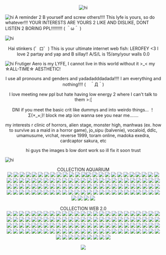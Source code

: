 <p align="center"> <img src="https://cdn.discordapp.com/attachments/1249282295094054984/1426837691869298769/Tumblr_l_673404088876237.jpg?ex=68ecada7&is=68eb5c27&hm=472747c4909ff292ebff088633fcc8a5b2f5b5e3cfb03b3e9a17510959630a6e&" alt="hi" />

<p align="left"> <img src="https://cdn.discordapp.com/attachments/1249282295094054984/1426829989789175940/Tumblr_l_669258079203131.gif?ex=68eca67a&is=68eb54fa&hm=68099b8f77bda3224058615a9e8e056bdba052fc10ca56a542eb802952478cda&" alt="hi" /> A reminder 2 B yourself and screw others!!!! This lyfe is yours, so do whatever!!! YOUR INTERESTS ARE YOURS 2 LIKE AND DISLIKE, DONT LISTEN 2 BORING PPL!!!!!!!!!  ( ＾ω＾ )

<p align="left"> <img src="https://cdn.discordapp.com/attachments/1249282295094054984/1426829902266765343/Tumblr_l_669198931809508.jpg?ex=68eca665&is=68eb54e5&hm=029dbde3652cd6ff808012a00df98df93b0faf96d38560a7e09f138561a846b7&" alt="hi" /> 

<p align="center"> Hai stinkers (゜ロ゜) This is your ultimate internet web fish: LEROFEY <3 I love 2 partay and yap and B sillay!! A/S/L is 15/any/your walls 0.0

<p align="left"> <img src="https://cdn.discordapp.com/attachments/1249282295094054984/1426829948584329216/Tumblr_l_669245233629542.gif?ex=68eca670&is=68eb54f0&hm=e15d72f2d274d909ca1935d416b121030f205179e85944bcf1f542fed12f8533&" alt="hi" /> Frutiger Aero is my LYFE, I cannot live in this world without it >_< my ☆ALL-TIME☆ AESTHETIC!

<p align="center"> I use all pronouns and genders and yadadadddadada!!!! I am everything and nothing!!!! (　＾Д＾)

<p align="center"> I love meeting new ppl but hate having low energy 2 where I can't talk to them >:[

<p align="center"> DNI if you meet the basic crit like dummys and into weirdo things... ！Σ(×_×;)! block me atp ion wanna see you near me.......

<p align="center"> my interests r clinic of horrors, alien stage, monster high, manhwas (ex. how to survive as a maid in a horror game), jo_sipu (balvenie), vocaloid, ddlc, umamusume, vrchat, reverse 1999, toram online, madoka exedra, cardcaptor sakura, etc

<p align="center"> hi guys the images b low dont work so ill fix it soon trust
<p align="left"> <img src="https://cdn.discordapp.com/attachments/1249282295094054984/1426829902744653865/Tumblr_l_669200410016174.jpg?ex=68eca666&is=68eb54e6&hm=ced74d55727bd8e03f97ee87f98d79b7114c9b35dface582d1fc34b8a95455fb&" alt="hi" /> <p center <img src="https://cdn.discordapp.com/attachments/1249282295094054984/1426829902744653865/Tumblr_l_669200410016174.jpg?ex=68eca666&is=68eb54e6&hm=ced74d55727bd8e03f97ee87f98d79b7114c9b35dface582d1fc34b8a95455fb&" alt="hi" />

<p align="center"> COLLECTION AQUARIUM
</br> 
<img src="https://cdn.discordapp.com/attachments/1249282295094054984/1426829844682899616/Tumblr_l_669182857249254.gif?ex=68eca658&is=68eb54d8&hm=5470d666dd7c89a1eb7548ca14f2d2b34836f7a9e495b1ad848641ffa272a0be&"> <img src="https://cdn.discordapp.com/attachments/1249282295094054984/1426829844955533362/Tumblr_l_669183969634357.gif?ex=68eca658&is=68eb54d8&hm=e7596fc94d184f1d04388412ab16a768fdc060d8d53443bf7f58ee57cbdda012&"> <img src="https://cdn.discordapp.com/attachments/1249282295094054984/1426829845559509083/Tumblr_l_669186210566023.gif?ex=68eca658&is=68eb54d8&hm=80ac2bd35ed509c9e13b43db4c474ee24b18e0dfd3e6be8b8d19d0bd7d75b125&"> <img src="https://cdn.discordapp.com/attachments/1249282295094054984/1426829901604065351/Tumblr_l_669193941393260.jpg?ex=68eca665&is=68eb54e5&hm=a89e0725430b9fe7a974245145ee5378135568bc3c3a7c202e79dc56685668e5&"> <img src="https://cdn.discordapp.com/attachments/1249282295094054984/1426829901985480814/Tumblr_l_669195116212947.jpg?ex=68eca665&is=68eb54e5&hm=9ed6ea5fab09b0bf0ce82f268b5ef2d804165b9ff01e3ea82a508482a9318459&"> <img src="https://cdn.discordapp.com/attachments/1249282295094054984/1426829903319535668/Tumblr_l_669234031312203.gif?ex=68eca666&is=68eb54e6&hm=4ec0b00c8922333e6d18218beb1ac4687610861f7c93ba23cfd5f4c73a76217b&"> <img src="https://cdn.discordapp.com/attachments/1249282295094054984/1426829903592161380/Tumblr_l_669235107392359.jpg?ex=68eca666&is=68eb54e6&hm=b33954876227133bbc7c3c62575049c6803b52b6d4fb0a3c3c3d0e60a2dc83f2&"> <img src="https://cdn.discordapp.com/attachments/1249282295094054984/1426829903961128970/Tumblr_l_669192625487635.jpg?ex=68eca666&is=68eb54e6&hm=c7b3c0a5ee66e24051847a8251601f0ee02b9afbd59216f30a6fdb06bed3c33a&"> <img src="https://cdn.discordapp.com/attachments/1249282295094054984/1426829946537381968/Tumblr_l_669236124390379.jpg?ex=68eca670&is=68eb54f0&hm=f87ca1750213bf74f7f4435e8c6ac1c67fef92722a41b5600756b13f6400db14&"> <img src="https://cdn.discordapp.com/attachments/1249282295094054984/1426829990137430046/Tumblr_l_669420070698642.gif?ex=68eca67a&is=68eb54fa&hm=e8ed646abf987e88d4b8823dcdb371da574ec3579f73048e1c7c55be7421479d&"> <img src="https://cdn.discordapp.com/attachments/1249282295094054984/1426829990489755719/Tumblr_l_669421313704006.jpg?ex=68eca67a&is=68eb54fa&hm=9cd4833d07f22868d16e814ea64b3521bfd452b8ea9fd0e41043b4bc4593800e&"> <img src="https://cdn.discordapp.com/attachments/1249282295094054984/1426829990728564766/Tumblr_l_669422527171714.gif?ex=68eca67b&is=68eb54fb&hm=29600bd3da2e533066b4b405eae1b5ae01319e892112730f9bedeb953bfecc17&"> <img src="https://cdn.discordapp.com/attachments/1249282295094054984/1426829990997131385/Tumblr_l_669424027028016.jpg?ex=68eca67b&is=68eb54fb&hm=8509cbce0b075db22f21b10ad07f395dd276870d9994d82e2e449ff342ae4aeb&" ><img src="https://cdn.discordapp.com/attachments/1249282295094054984/1426981494165082122/Tumblr_l_707226064617137.jpg?ex=68ed3394&is=68ebe214&hm=a3598bc240d2ef2713e4e040d08070c20a8ad7bb99c89eae430e4525c889b2c6&"> <img src="https://cdn.discordapp.com/attachments/1249282295094054984/1426981493862830282/Tumblr_l_707224824867658.gif?ex=68ed3394&is=68ebe214&hm=5070dfaae2386270ccd19e173defb152a0a814b7598e694c4cb75f394117bbe0&"> <img src="https://cdn.discordapp.com/attachments/1249282295094054984/1426981567514808351/Tumblr_l_707253246252439.gif?ex=68ed33a5&is=68ebe225&hm=a39bcef1a4f32b8f078b0f49fac5f824d0810bb46f67d3be1c48385712071d9f&">  <img src="https://cdn.discordapp.com/attachments/1249282295094054984/1426829991278284820/Tumblr_l_669425063964005.jpg?ex=68eca67b&is=68eb54fb&hm=c4c2984b3f6c8efc0253d5968c8a6d24180450eba04f86f990f5d2177f9d34f7&"> <img src="https://cdn.discordapp.com/attachments/1249282295094054984/1426829991571624079/Tumblr_l_669426237051036.jpg?ex=68eca67b&is=68eb54fb&hm=69b4ff5f1da9890ab8851cf332d0e36c18a55cc1580a15daba9ee69701511726&"> <img src="https://cdn.discordapp.com/attachments/1249282295094054984/1426829992142180442/Tumblr_l_669427321795098.jpg?ex=68eca67b&is=68eb54fb&hm=5bd343c94825d59eb9a7519245a5f7ef3740dda9cf6667cd49624749ef664ae6&"> <img src="https://cdn.discordapp.com/attachments/1249282295094054984/1426829992519794822/Tumblr_l_669428442158691.jpg?ex=68eca67b&is=68eb54fb&hm=fc1acebbe42878944aa03a58defd83c518b70b9cc981bdf6c197386433db0390&"> <img src="https://cdn.discordapp.com/attachments/1249282295094054984/1426830034013782056/Tumblr_l_669429619492805.jpg?ex=68eca685&is=68eb5505&hm=fe42066f49ebff5f45c28fdc59be2440e9c6b15e429d6c40ee257d043b2aefb0&"> <img src="https://cdn.discordapp.com/attachments/1249282295094054984/1426830034387337337/Tumblr_l_669431316292857.jpg?ex=68eca685&is=68eb5505&hm=abc5a55f124f975a2da0491c45d66dd5d063a43b7cacc57ee97aed7373b3f424&"> <img src="https://cdn.discordapp.com/attachments/1249282295094054984/1426830034844385412/Tumblr_l_669432456669575.jpg?ex=68eca685&is=68eb5505&hm=24fa7cdea44434aafbd23cd5c625eb33c8f5cb2cf3fe9f141b99b86eed349bfc&"> <img src="https://cdn.discordapp.com/attachments/1249282295094054984/1426830035171410003/Tumblr_l_669433687769366.jpg?ex=68eca685&is=68eb5505&hm=6f40634123e425821db06dd154b048f7e253361ac9640ca049b5873e2542dfd0&"> <img src="https://cdn.discordapp.com/attachments/1249282295094054984/1426830035712606238/Tumblr_l_669434792421918.jpg?ex=68eca685&is=68eb5505&hm=85ce3d908ff7d983688ccae65f21bfb75cf6aacea4ed914f56f4b97469a01d99&"> <img src="https://cdn.discordapp.com/attachments/1249282295094054984/1426830036140556398/Tumblr_l_669436477765251.jpg?ex=68eca685&is=68eb5505&hm=584321c60e97ebdba2d7e7b20b4a2eb9123f15f40acd0f1cff33ab376f474c86&"> <img src="https://cdn.discordapp.com/attachments/1249282295094054984/1426830036731957339/Tumblr_l_669437546685407.jpg?ex=68eca685&is=68eb5505&hm=28d87145917b79c7dea44e309450664560c40370448d17ea1e6246eba20a165e&"> <img src="https://cdn.discordapp.com/attachments/1249282295094054984/1426830037100924979/Tumblr_l_669439349161343.jpg?ex=68eca686&is=68eb5506&hm=6f410e842176824295eea40ca6623665d92954f6bf46814859751749df6f086b&"> <img src="https://cdn.discordapp.com/attachments/1249282295094054984/1426830037520220252/Tumblr_l_669440614114207.jpg?ex=68eca686&is=68eb5506&hm=2d6601aeb08c5e38f46abeafa2f2e9d0d8db5093bde13afad7161b4ad1358370&"> <img src="https://cdn.discordapp.com/attachments/1249282295094054984/1426830037906231479/Tumblr_l_669441748358217.jpg?ex=68eca686&is=68eb5506&hm=ea9c6c5c8085a0a40cd9f93db1a14db284ac3fe0df1d6132e0486a9d0a879cd8&"> <img src="https://cdn.discordapp.com/attachments/1249282295094054984/1426830084916117575/Tumblr_l_669442839758790.jpg?ex=68eca691&is=68eb5511&hm=fc55bbe713c9b74ef9a4db6d54db8383d27a1c87e8561556355088762235c0bf&"> <img src="https://cdn.discordapp.com/attachments/1249282295094054984/1426830085222305887/Tumblr_l_669444060511810.jpg?ex=68eca691&is=68eb5511&hm=ee347fa657d1031f47d207bd42a0337a29e8c643960ce2d6189d8195c3b5c617&"> <img src="https://cdn.discordapp.com/attachments/1249282295094054984/1426830085486415932/Tumblr_l_669445325874570.jpg?ex=68eca691&is=68eb5511&hm=058c715846ffd70dad5689e63fd2df5ebba1d5b6ff959d046361620482d722bc&"> <img src="https://cdn.discordapp.com/attachments/1249282295094054984/1426830085779886181/Tumblr_l_669446401269414.jpg?ex=68eca691&is=68eb5511&hm=7aa520c0ed3df0c6a733691008c03d62e04e1df051b0d8ab6f19ddbe90a3cc22&"> <img src="https://cdn.discordapp.com/attachments/1249282295094054984/1426830086040195162/Tumblr_l_669447460217226.jpg?ex=68eca691&is=68eb5511&hm=663d7dcb99a978565e6cd9a5d0ee6c97d31a925d967b97c995c094549f06a609&"> <img src="https://cdn.discordapp.com/attachments/1249282295094054984/1426830086325276713/Tumblr_l_669448684880454.jpg?ex=68eca691&is=68eb5511&hm=165dfde4e0090d2a373001912b4a8798d728d336ffe2e23b097751f6ec976403&"> <img src="https://cdn.discordapp.com/attachments/1249282295094054984/1426830086627393567/Tumblr_l_669449787556600.jpg?ex=68eca691&is=68eb5511&hm=4e5b556979ed000ebfb8be7f018a6a088d31dda9181c6b5c4b790b120fe60df5&"> <img src="https://cdn.discordapp.com/attachments/1249282295094054984/1426830086887444653/Tumblr_l_669450883451756.jpg?ex=68eca691&is=68eb5511&hm=171adcd2dbc083605355896d82d5af6648e73c280ec48c2cf0174c1b7221525e&"> <img src="https://cdn.discordapp.com/attachments/1249282295094054984/1426830087197691975/Tumblr_l_669452015295193.jpg?ex=68eca692&is=68eb5512&hm=6d26c2e37a4b3654861ec8cf6bb6f9dcdb44551fe7360cc1811eeb7cdfd4d4f9&"> <img src="https://cdn.discordapp.com/attachments/1249282295094054984/1426830087483031582/Tumblr_l_669453182762796.jpg?ex=68eca692&is=68eb5512&hm=58cbc293dc0fc10c09d5970e075fd3cabfad1c3fb4c71e51af42b582bd62c0c9&"> <img src="https://cdn.discordapp.com/attachments/1249282295094054984/1426830114150289408/Tumblr_l_669455408464410.jpg?ex=68eca698&is=68eb5518&hm=3ac1cb299b4001e6d6233021565c358be62dea26ac21a2d15566308ea11d151a&"> <img src="https://cdn.discordapp.com/attachments/1249282295094054984/1426830114464989296/Tumblr_l_669456548150295.jpg?ex=68eca698&is=68eb5518&hm=3b5d82f94463665d2ac9521dc30982aa1f3ba2f22c72763679e129d6ae1b4306&"> <img src="https://cdn.discordapp.com/attachments/1249282295094054984/1426830114825568347/Tumblr_l_671480245381086.gif?ex=68eca698&is=68eb5518&hm=ca825f3942af7882c087dc303c54fdbc5ada5efddfa0da6607011887772eae4e&"> <img src="https://cdn.discordapp.com/attachments/1249282295094054984/1426830115152728084/Tumblr_l_671481404300669.jpg?ex=68eca698&is=68eb5518&hm=1a03f1b470d4b328fd27ab52d1aa925267a100e3153ff7160650b34cf2c8ce7b&"> <img src="https://cdn.discordapp.com/attachments/1249282295094054984/1426830115475685386/Tumblr_l_671482471644366.gif?ex=68eca698&is=68eb5518&hm=599711ddf6052a092f8c87199eb5478ea30923769220db283870f3c04a6dc61f&"> <img src="https://cdn.discordapp.com/attachments/1249282295094054984/1426959394385563779/Tumblr_l_671784931244094.jpg?ex=68ed1eff&is=68ebcd7f&hm=38d8e80f6727c266a50b06b497642b2f1208b41c2301c56cc1e135d623316147&"> <img src="https://cdn.discordapp.com/attachments/1249282295094054984/1426959397204136038/5vbw8q.gif?ex=68ed1eff&is=68ebcd7f&hm=64c575ae213c3ae1dc58d3cfee399c03ccbcdb42eb1c4a53f1455bb8188e0e46&"> <img src="https://cdn.discordapp.com/attachments/1249282295094054984/1426959397656985700/tumblr_4d73372ab0a8b9016a8bf171ce795115_773cccd5_250.gif?ex=68ed1f00&is=68ebcd80&hm=5d00abc4332b4017ce886045cb89189f5301fe4cb295b81aa27a4f2b0c6454cc&"> <img src="https://cdn.discordapp.com/attachments/1249282295094054984/1426959462383616251/ka5779.gif?ex=68ed1f0f&is=68ebcd8f&hm=fc7df129ac4307b487b3060e2214d9bcfdffcd48865e98052f6c29e69e4f42e4&"> <img src="https://cdn.discordapp.com/attachments/1249282295094054984/1426959626913452103/Tumblr_l_698593504583347.gif?ex=68ed1f36&is=68ebcdb6&hm=b0318dfa83f2a564e6078f96c2b666deee542004f8bdb59a03b6c396f129bd1c&"> <img src="https://cdn.discordapp.com/attachments/1249282295094054984/1426959627698049115/Tumblr_l_698720336951059.gif?ex=68ed1f36&is=68ebcdb6&hm=97605b16b59fb53177797e439f712ae2668a7ef9589de2fd5d624db537598cb1&"> <img src="https://cdn.discordapp.com/attachments/1249282295094054984/1426959629895729354/Tumblr_l_698819493452375.gif?ex=68ed1f37&is=68ebcdb7&hm=1099fce9884ab901d411276630eaf264b9a8ce4053c7199473cb8757f006382d&"> <img src="https://cdn.discordapp.com/attachments/1249282295094054984/1426959630772473917/Tumblr_l_698821140318416.gif?ex=68ed1f37&is=68ebcdb7&hm=f56b5cb035f6defc057bf63eb468807b75ef1cdc330a23e23c47e5b1709264f3&"> <img src="https://cdn.discordapp.com/attachments/1249282295094054984/1426959631384576000/Tumblr_l_698822390122635.gif?ex=68ed1f37&is=68ebcdb7&hm=62fb82a6e42e5aa3f4cd0f730fb61e02a99b4a240187380730fb7aaa22309018&"> <img src="https://cdn.discordapp.com/attachments/1249282295094054984/1426959708878672052/Tumblr_l_699085062756701.gif?ex=68ed1f4a&is=68ebcdca&hm=21a3fe26392a89e1ba85fba49ccf89085a2e6aa3bb8501de7c7f348e48e49ae0&"> <img src="https://cdn.discordapp.com/attachments/1249282295094054984/1426959709822517358/Tumblr_l_699093164651125.gif?ex=68ed1f4a&is=68ebcdca&hm=8205b5181f3821e7fc1807176f0af3d1fe5665358ab9913300ab0a8db29b8cdb&"> <img src="https://cdn.discordapp.com/attachments/1249282295094054984/1426959710635954206/Tumblr_l_699096610159457.jpg?ex=68ed1f4a&is=68ebcdca&hm=d6b9b4e9b99f82bafad8b21af27a78c2f8c57b60f14b6c03bf42329579ea6350&"> <img src="https://cdn.discordapp.com/attachments/1249282295094054984/1426958550042808473/Tumblr_l_669179458018526.gif?ex=68ed1e35&is=68ebccb5&hm=e6c59695684d29e1fe05c83758ef192f1fad86251ec55edd6f564db39564a125&"> <img src="https://cdn.discordapp.com/attachments/1249282295094054984/1426958550541926420/Tumblr_l_669177979621808.gif?ex=68ed1e36&is=68ebccb6&hm=777378897dc0166edfb7c72c22820bbf53a20ba72eb375142fb31d458636d8be&"> <img src="https://cdn.discordapp.com/attachments/1249282295094054984/1426958551003430922/Tumblr_l_669221215038718.gif?ex=68ed1e36&is=68ebccb6&hm=59cb19a8aee4d4f005791c94451389581f774994b5ce23d36f62c1e8ffd64655&"> <img src="https://cdn.discordapp.com/attachments/1249282295094054984/1426958551330328576/Tumblr_l_669180725622275.gif?ex=68ed1e36&is=68ebccb6&hm=5c7ce3bd2fb329139fb8222215256e8fb2d6020cf0bcbe148ba5f57edabbc392&"> <img src="https://cdn.discordapp.com/attachments/1249282295094054984/1426958551745827036/Tumblr_l_671782629877689.gif?ex=68ed1e36&is=68ebccb6&hm=061e44f90391cbb9c3dffa617f9adc24fc53dd9c616cab6e4d5ac32b1d38a530&"> <img src="https://cdn.discordapp.com/attachments/1249282295094054984/1426958552106533138/tumblr_5306e2651fbcb88fb08d59f8724ce476_91af5caa_250.gif?ex=68ed1e36&is=68ebccb6&hm=0565f0305f7bac8cf816722e12f6475ecfdc98c8a27a0f83d6021c6695330c51&"> <img src="https://cdn.discordapp.com/attachments/1249282295094054984/1426958553482002563/tumblr_33df89a383a78edbade2c6d872e4ecc1_996beaea_250.gif?ex=68ed1e36&is=68ebccb6&hm=2eeb23772391db5ef5b5c447e3fe0f3764fe362b615b8b69c253b0c8320f7ef0&"> <img src="https://cdn.discordapp.com/attachments/1249282295094054984/1426958553893310504/tumblr_69c8d9407a98a3dcc380c43a9292f698_036dc286_250.gif?ex=68ed1e36&is=68ebccb6&hm=518d2da46d592fce94846cdb126eaeca8c6e50f42594dbbf74387d7fa9ff2a1b&"> <img src="https://cdn.discordapp.com/attachments/1249282295094054984/1426958672688451695/tumblr_86a444bd0421b709cd293ee8a755a3da_964a3f59_250.gif?ex=68ed1e53&is=68ebccd3&hm=900f332a3d82d214ddae6c43aa921a5c634cdbcbc7f94eb2f751a1e6f9613a0b&"> <img src="https://cdn.discordapp.com/attachments/1249282295094054984/1426958822202937484/Tumblr_l_698754181513442.gif?ex=68ed1e76&is=68ebccf6&hm=89ea5e7990edee129495e8b35946c1cf6b51b80b6a72907f237f2bb37999ad55&"> <img src="https://cdn.discordapp.com/attachments/1249282295094054984/1426958822576095345/Tumblr_l_698777100593173.gif?ex=68ed1e76&is=68ebccf6&hm=f6f82a5f900c67cb91bacea73acf824282afe666d0b93edd73a4ebae5b6b11ce&"> <img src="https://cdn.discordapp.com/attachments/1249282295094054984/1426958918340313128/Tumblr_l_698780099927599.gif?ex=68ed1e8d&is=68ebcd0d&hm=880fbc164f8a566949f29383d239a4f18835688199ebf0fdfc53ad1b16ff9580&"> <img src="https://cdn.discordapp.com/attachments/1249282295094054984/1426958918768398366/Tumblr_l_698783480408170.gif?ex=68ed1e8d&is=68ebcd0d&hm=997db49e8639ebcdd1c9b3d25406822362353ae0df1cddf0e705633a21d07126&"> <img src="https://cdn.discordapp.com/attachments/1249282295094054984/1426958919154143263/Tumblr_l_698796254221863.gif?ex=68ed1e8d&is=68ebcd0d&hm=a548bf39b4c54f2c630c0658bdee0aa9f7466eda18d81d935303f315f3f856e7&"> <img src="https://cdn.discordapp.com/attachments/1249282295094054984/1426958919472775278/Tumblr_l_698798126010404.gif?ex=68ed1e8e&is=68ebcd0e&hm=46842b29523aa069224591fcf6348592540b19347dfcc7cd097c9dca23af1afc&"> <img src="https://cdn.discordapp.com/attachments/1249282295094054984/1426958920265764884/Tumblr_l_698801200420195.gif?ex=68ed1e8e&is=68ebcd0e&hm=25f3d80da7ae2da6b1fb8f7543a96480e3875a6043cab84ca8e8cdd66771cac2&"> <img src="https://cdn.discordapp.com/attachments/1249282295094054984/1426958926443708506/Tumblr_l_698809002195765.gif?ex=68ed1e8f&is=68ebcd0f&hm=f2e1987812fbc7e63b72329772eb60247eb2ea9191ef03e4b7390bfa4420792d&"> <img src="https://cdn.discordapp.com/attachments/1249282295094054984/1426958927114932418/Tumblr_l_698810483211702.gif?ex=68ed1e8f&is=68ebcd0f&hm=584fcbe5bc35257436fb6c0c2fe8171000d9f3f37990fccc85ce86ecbcf1c4cc&"> <img src="https://cdn.discordapp.com/attachments/1249282295094054984/1426958927802929234/Tumblr_l_698816777696335.gif?ex=68ed1e90&is=68ebcd10&hm=9b1c8d4793b5639a67b4a771b2b4a69e7acb78e5d1e0213f66d19c4b0f57364d&"> <img src="https://cdn.discordapp.com/attachments/1249282295094054984/1426958928448590006/Tumblr_l_698818241311595.gif?ex=68ed1e90&is=68ebcd10&hm=e8fb8b87105c421ca00ee94919db5c6a065005380bf6b6862800f58f2afc5cba&"> <img src="https://cdn.discordapp.com/attachments/1249282295094054984/1426958929337909349/Tumblr_l_698824511404717.gif?ex=68ed1e90&is=68ebcd10&hm=1b27f0b15467d0f0ddc4bf77bbc9b87086f1f938553f9808ac4321474ba05edc&"> <img src="https://cdn.discordapp.com/attachments/1249282295094054984/1426959062926627077/Tumblr_l_698825822254300.gif?ex=68ed1eb0&is=68ebcd30&hm=8bda5bbc25b5334342fcc5332be948a79664afc7e1c1ad846e8f7770493e8a33&"> <img src="https://cdn.discordapp.com/attachments/1249282295094054984/1426959063198994573/Tumblr_l_698827539910914.gif?ex=68ed1eb0&is=68ebcd30&hm=3309165b64c76a4132b5f7f9afa0b213271920369a2dbff58ee7176bfd0614d4&"> <img src="https://cdn.discordapp.com/attachments/1249282295094054984/1426959063685795910/Tumblr_l_698828852068726.gif?ex=68ed1eb0&is=68ebcd30&hm=18123757d83952e9da8cbc112c470b57b85ba41e32c9d8ce9d1e3e31616d6f21&"> <img src="https://cdn.discordapp.com/attachments/1249282295094054984/1426959064117674065/Tumblr_l_698830035015132.gif?ex=68ed1eb0&is=68ebcd30&hm=3b348a80f65d1fb02610e989fbbc32821fcab08f7b7adcdb93d09104bade3074&"> <img src="https://cdn.discordapp.com/attachments/1249282295094054984/1426959064767922429/Tumblr_l_698833251654453.gif?ex=68ed1eb0&is=68ebcd30&hm=6b7bd8e2fb2bd3aae9358a5c32dbcd81125ef0690a6e1f8b2a3bd152b4ce9066&"> <img src="https://cdn.discordapp.com/attachments/1249282295094054984/1426959067884028053/Tumblr_l_699095368706176.gif?ex=68ed1eb1&is=68ebcd31&hm=27e289fb3535653cafc67fedb1ff5cff15d09d18ef671371369eba26846df3de&"> <img src="https://cdn.discordapp.com/attachments/1249282295094054984/1426959982305349776/Tumblr_l_671790429058728.gif?ex=68ed1f8b&is=68ebce0b&hm=1ded2d1c8154165692ab1f6a3a1c828244ae96b850e4a6b30a13b67f6762ae4d"> <img src="https://cdn.discordapp.com/attachments/1249282295094054984/1426981459368874215/Tumblr_l_707212173957247.gif?ex=68ed338b&is=68ebe20b&hm=087515289a3655c2bb59f75550c5ce9792ef78fb3940a842a48d39dfaa2ab699&"> <img src="https://cdn.discordapp.com/attachments/1249282295094054984/1426981417820360714/Tumblr_l_706983896175146.jpg?ex=68ed3382&is=68ebe202&hm=b259b6187e1c57f408eb9e23013e4333ab8a996bd3745d7d52c6a1d6a4ed7959&"> <img src="https://cdn.discordapp.com/attachments/1249282295094054984/1426981491589644489/Tumblr_l_707213514218757.gif?ex=68ed3393&is=68ebe213&hm=f06000404fe17bee432c1f1c748dddee902a64382d231a28d2f12a43e4bc78d1&"> <img src="https://cdn.discordapp.com/attachments/1249282295094054984/1426981491887313077/Tumblr_l_707214895213235.jpg?ex=68ed3393&is=68ebe213&hm=6c842a70f8ff82d06be74c99576ed67cbe2ffd82656b187ecf1bc160180b4f10&"> <img src="https://cdn.discordapp.com/attachments/1249282295094054984/1426981492147621908/Tumblr_l_707216174195006.gif?ex=68ed3393&is=68ebe213&hm=2985947951e4ba5ed6bd862e5943012e747179178b545c91ae65782222b89b99&"> <img src="https://cdn.discordapp.com/attachments/1249282295094054984/1426981492604534835/Tumblr_l_707217933625161.gif?ex=68ed3393&is=68ebe213&hm=c6b4247873847a79fe569704671280e8fc6d497143cef31acfefda2660579b3a&"> <img src="https://cdn.discordapp.com/attachments/1249282295094054984/1426981492914917549/Tumblr_l_707219215392609.gif?ex=68ed3393&is=68ebe213&hm=e3a946ae382900e869bc733f959a998fb5e6b66f5bee69da8c8d40d6bb7c1537&"> <img src="https://cdn.discordapp.com/attachments/1249282295094054984/1426981493238141038/Tumblr_l_707220274883441.gif?ex=68ed3394&is=68ebe214&hm=9ae37d551979fc3c82f4b975398a6b60aae4e1ac0352ee9f90deb0037954fed7&"> <img src="https://cdn.discordapp.com/attachments/1249282295094054984/1426981493590196324/Tumblr_l_707221353926462.gif?ex=68ed3394&is=68ebe214&hm=23e4cb001146d1872f66c39bae3e721ff8c0e110509561e278bf2136e7621a8d&"> <img src="https://cdn.discordapp.com/attachments/1249282295094054984/1426981494575857806/Tumblr_l_707227883772501.gif?ex=68ed3394&is=68ebe214&hm=2e4b9f2f3372b28d0dd5b769a2e573a0183bef0959602f2f86a1e19f2058ac06&"> <img src="https://cdn.discordapp.com/attachments/1249282295094054984/1426981606232428584/Tumblr_l_707342323692666.gif?ex=68ed33ae&is=68ebe22e&hm=915d3f49fb496472110ac7a3fc4e6f670a7afacf98639c389d90c92aee989569&"> <img src="https://cdn.discordapp.com/attachments/1249282295094054984/1426981606744264856/Tumblr_l_707347844483862.gif?ex=68ed33af&is=68ebe22f&hm=6632a7f444ae0db2bd0feefd9200f8fbf560618c1c3a69cdc2d51fb154c48343&"> <img src="https://cdn.discordapp.com/attachments/1249282295094054984/1426981607167758426/Tumblr_l_707350764593913.gif?ex=68ed33af&is=68ebe22f&hm=fa8d24e8cf9fba8dc7d01ca549e70ceada40f4a2304f625318ca07ad5524b33e&"> <img src="https://cdn.discordapp.com/attachments/1249282295094054984/1427005851373142156/Tumblr_l_708767297472851.gif?ex=68ed4a43&is=68ebf8c3&hm=33ec6903428b0b015264b12d880f06d49ba3a92c72e60d3f1c20f3819144b920&"> <img src="https://cdn.discordapp.com/attachments/1249282295094054984/1427005851868074084/Tumblr_l_708769340535351.gif?ex=68ed4a43&is=68ebf8c3&hm=8c8c0a3a23962488dec7f21e9fd8844c8a41c82f5422b286688da77f17bd7231&"> <img src="https://cdn.discordapp.com/attachments/1249282295094054984/1427005852694483105/Tumblr_l_708770698583475.gif?ex=68ed4a43&is=68ebf8c3&hm=f422b7312ae1581008b2b83b00480dd671c07649a180243fcac036271d6745fc&"> <img src="https://cdn.discordapp.com/attachments/1249282295094054984/1427005853231222984/Tumblr_l_708785056403365.gif?ex=68ed4a43&is=68ebf8c3&hm=f997e757720e7f6449775bc42558e495ea0411ff90a13e8ec83a3599b8c2f2b6&"> <img src="https://cdn.discordapp.com/attachments/1249282295094054984/1427005854766600213/Tumblr_l_708780629490346.gif?ex=68ed4a44&is=68ebf8c4&hm=45ee4c3199539d6ca0df427b7db0aed8036f1b595d6844c0efa097b9d1b44220&"> <img src="https://cdn.discordapp.com/attachments/1249282295094054984/1427005856548917479/Tumblr_l_708795407180080.gif?ex=68ed4a44&is=68ebf8c4&hm=122f8c92b19626a9183f822de7cb4201ccda6c7aa6aff43df569c9baa363f194&">

<p align="center"> COLLECTION WEB 2.0
</br>
<img src="https://cdn.discordapp.com/attachments/1249282295094054984/1426959394037432472/Tumblr_l_671783755641387.jpg?ex=68ed1eff&is=68ebcd7f&hm=61d3543bb73e8becc41e4e94c63f2f80c60a198d6187b658d7e884305988cb34&"> <img src="https://cdn.discordapp.com/attachments/1249282295094054984/1427005791688458300/Tumblr_l_708735977687447.jpg?ex=68ed4a35&is=68ebf8b5&hm=63d03c85e4e551e39839dd4d475b0d7bfe2103f5765f5fa37bf992ab5cff2faa&"> <img src="https://cdn.discordapp.com/attachments/1249282295094054984/1427005792711737415/Tumblr_l_708718386934276.jpg?ex=68ed4a35&is=68ebf8b5&hm=10a44a5fe11bda11db8f636e445703641ff9bad0e8511db71de77ff72edee094&"> <img src="https://cdn.discordapp.com/attachments/1249282295094054984/1427005793819033810/Tumblr_l_708737175367498.gif?ex=68ed4a35&is=68ebf8b5&hm=55b56bf805a46704644c74a16b2332423c861f3a1eb05c6a2cbc08f48c64b7b9&"> <img src="https://cdn.discordapp.com/attachments/1249282295094054984/1427005795584839700/Tumblr_l_708731914537917.jpg?ex=68ed4a36&is=68ebf8b6&hm=ddc9d8855f741ea30cbffc59e0bc7175f4eddceb9a45e63302906fc739f772f0&"> <img src="https://cdn.discordapp.com/attachments/1249282295094054984/1427005795895214130/Tumblr_l_708740589652914.gif?ex=68ed4a36&is=68ebf8b6&hm=d48b5c1a2bcf78c2d309dc19db2e34cf688d176a03ae650711668e0b768ec266&"> <img src="https://cdn.discordapp.com/attachments/1249282295094054984/1427005911683043499/Tumblr_l_708806929397784.jpg?ex=68ed4a51&is=68ebf8d1&hm=8d8a8f1e681620b187e55542d6eefcf6f467d00080ca9d01191564c87375acad&"> <img src="https://cdn.discordapp.com/attachments/1249282295094054984/1427005911960125631/Tumblr_l_708809569306273.gif?ex=68ed4a51&is=68ebf8d1&hm=7c07b72287e32090582ebd011b5cf719cc9576ec15b8986d3f5ed0b5cbeb7332&"> <img src="https://cdn.discordapp.com/attachments/1249282295094054984/1427005912568041553/Tumblr_l_708837772931158.gif?ex=68ed4a52&is=68ebf8d2&hm=6f942be03f8ffddd04efd525bada7dba625f4d1df84d7acc4a628d44a802a7ec&"> <img src="https://cdn.discordapp.com/attachments/1249282295094054984/1427005912832540712/Tumblr_l_708819403959967.gif?ex=68ed4a52&is=68ebf8d2&hm=b61d824882c1aa97109fb71e5cefcb1eaab04cf993cae46a7c66d1faf9e21e0c&"> <img src="https://cdn.discordapp.com/attachments/1249282295094054984/1427005913104908519/Tumblr_l_708834239873242.gif?ex=68ed4a52&is=68ebf8d2&hm=123d33eedaf9e76c9ba94acf68b05efb9916591eeb78033fb9a3bf007ab82d01&"> <img src="https://cdn.discordapp.com/attachments/1249282295094054984/1427005913688178809/Tumblr_l_708827870078818.gif?ex=68ed4a52&is=68ebf8d2&hm=85ce9a756a85ef94afd4dd43c868149a36d78e39506af262682bf76dbbf0f24e&"> <img src="https://cdn.discordapp.com/attachments/1249282295094054984/1427005913969066127/Tumblr_l_708829874317255.gif?ex=68ed4a52&is=68ebf8d2&hm=af44db4ecf5ece6309a07aee00056c06dc95636de787a171569d43e37143d177&"> <img src="https://cdn.discordapp.com/attachments/1249282295094054984/1427005914296352848/Tumblr_l_708838903791939.gif?ex=68ed4a52&is=68ebf8d2&hm=fb06bdd44007f3586db0bf1b598b6664742ee443cdf4ab9abc12157ebac0162c&"> <img src="https://cdn.discordapp.com/attachments/1249282295094054984/1427005969153392833/Tumblr_l_708840065602876.gif?ex=68ed4a5f&is=68ebf8df&hm=58cb24256a5c6c33be2abf427769d4f873142a16816dd13e56cad3bd5809af09&"> <img src="https://cdn.discordapp.com/attachments/1249282295094054984/1427005969531011204/Tumblr_l_708841134837615.gif?ex=68ed4a5f&is=68ebf8df&hm=f48b822ba0ca97a6dbb91ac1f6ae432985e27c1bededf541e0487a78ce321a6a&"> <img src="https://cdn.discordapp.com/attachments/1249282295094054984/1427005970491642038/Tumblr_l_708897167344104.gif?ex=68ed4a5f&is=68ebf8df&hm=f6ec49e42b709eea06107483570fc3c6430ff30c6373e8643b1867593085d6a2&"> <img src="https://cdn.discordapp.com/attachments/1249282295094054984/1427005971166793758/Tumblr_l_708946068114137.jpg?ex=68ed4a60&is=68ebf8e0&hm=5f98e693a6940b89a097657a1a5c7b7ccae8420881a84d92d7bffa94621adce2&"> <img src="https://cdn.discordapp.com/attachments/1249282295094054984/1427005971485425694/Tumblr_l_708947446537626.jpg?ex=68ed4a60&is=68ebf8e0&hm=06d93b66c4cb21c99af2e1c461c050b5756dfd671131f11b35c816551cb84ba1&"> <img src="https://cdn.discordapp.com/attachments/1249282295094054984/1427005971796070430/Tumblr_l_708948798595543.jpg?ex=68ed4a60&is=68ebf8e0&hm=b98f4d8865cd41fa7b45f55639c86db3814d365f22bec9057eb2e164845575d4&"> <img src="https://cdn.discordapp.com/attachments/1249282295094054984/1426981566663360642/Tumblr_l_707247369028067.gif?ex=68ed33a5&is=68ebe225&hm=6b140a33baf68ef461ce400489fba0be7b4b5437a38807bb4e5316c2a12b34a0&"> <img src="https://cdn.discordapp.com/attachments/1249282295094054984/1426981567078862940/Tumblr_l_707250695761867.jpg?ex=68ed33a5&is=68ebe225&hm=18b3be1223841280537066177f6f703dd84d7b4dab94dd802f19dcbcabae688b&"> <img src="https://cdn.discordapp.com/attachments/1249282295094054984/1426981567821123645/Tumblr_l_707256314100511.gif?ex=68ed33a5&is=68ebe225&hm=8d3d8703279ff1224eca83f53bf5f9ee11f2708b228f4b438904ce4c4df5bc2d&"> <img src="https://cdn.discordapp.com/attachments/1249282295094054984/1426981568202674376/Tumblr_l_707258437979573.gif?ex=68ed33a5&is=68ebe225&hm=a079fec2954792e31f11410e80f16a2e39d67df1289c3265837496c06971c0f1&"> <img src="https://cdn.discordapp.com/attachments/1249282295094054984/1426981568685015080/Tumblr_l_707264014578425.gif?ex=68ed33a6&is=68ebe226&hm=6771c095fbe4f379e4adc3683c50892af41a179d808de1dda442144b0651dda1&"> <img src="https://cdn.discordapp.com/attachments/1249282295094054984/1426981607843303434/Tumblr_l_707373033489112.gif?ex=68ed33af&is=68ebe22f&hm=92ef4b0555b7b5d68e922b3bbecd5507c8b2aaf9b2ea1c340f06fd6561e94476&"> <img src="https://cdn.discordapp.com/attachments/1249282295094054984/1426981608723972347/Tumblr_l_707377024766038.gif?ex=68ed33af&is=68ebe22f&hm=3f72b9aa5b5b591bf8203f6cf325c22c7ba3f71cbc02ac789d6abcdbae1ffc62&"> <img src="https://cdn.discordapp.com/attachments/1249282295094054984/1426959394738016278/68747470733a2f2f69342e676c69747465722d67726170686963732e6f72672f7075622f3730362f3730363031346f62733233706b7675382e676966.gif?ex=68ed1eff&is=68ebcd7f&hm=dba6112dd9b40eb9dff0a3329ea013652f4cdbcdb4dd6a9f5af857e79e3627dc&"> <img src="https://cdn.discordapp.com/attachments/1249282295094054984/1426959395073429596/tumblr_d4e78019806448bd80681d0791cc4f50_1420e911_100.gif?ex=68ed1eff&is=68ebcd7f&hm=a5d891c07536bd36ad5300940c429bc62ff3dbc47bbdf61aa7a12c36769240e7&"> <img src="https://cdn.discordapp.com/attachments/1249282295094054984/1426959395551711294/tumblr_0b250c54dea4229df5d7a47f7c011911_d187c862_100.gif?ex=68ed1eff&is=68ebcd7f&hm=69640e9131b9d525068f545475f2c51af0019526e6ed2d37442689721deebf46&"> <img src="https://cdn.discordapp.com/attachments/1249282295094054984/1426959395950039261/tumblr_b4aec34f3fc5776a2dc8ff6fa086779a_df315873_100.gif?ex=68ed1eff&is=68ebcd7f&hm=e8200ce644ec9c31b88ea202036369c8239b94e406e4c4bd07bcb9789db30841&"> <img src="https://cdn.discordapp.com/attachments/1249282295094054984/1426959396327657594/tk4rbx.png?ex=68ed1eff&is=68ebcd7f&hm=07b49aa24b819cbe768a2007ad505f1715e4bfcd303c334f55a50f2f88ddcd70&"> <img src="https://cdn.discordapp.com/attachments/1249282295094054984/1426959396646158567/tongvu.png?ex=68ed1eff&is=68ebcd7f&hm=04868af1c36e4568f84832ed422cf944308833d91a6530751303f910a3925197&"> <img src="https://cdn.discordapp.com/attachments/1249282295094054984/1426959458893824093/tumblr_545f6100c881406fb7fd938f8820d934_e43db62a_250.jpg?ex=68ed1f0e&is=68ebcd8e&hm=d5a98d1cbee0bf4ea9ff89218d4bc3a95ee047872a51448cf28904e9bb6a98f5&"> <img src="https://cdn.discordapp.com/attachments/1249282295094054984/1426959459305132113/tumblr_ba3289d5f870a808167b937e730d58da_e49009de_100.webp?ex=68ed1f0e&is=68ebcd8e&hm=0c4c446112fe0ec46d2ecb3c883a275ba80ea526cf566e7258cf6af64a071613&"> <img src="https://cdn.discordapp.com/attachments/1249282295094054984/1426959459690872944/tumblr_706098f46603acbe814c0af767a3adc3_f1ab7eeb_100.png?ex=68ed1f0e&is=68ebcd8e&hm=cddd82b39ad5aadbf05c70bad3ff9e9083e2c19f279030d6cb47c189e669e3c3&"> <img src="https://cdn.discordapp.com/attachments/1249282295094054984/1426959460051714141/tumblr_b01790f8694e4ac402e8735999dccb61_a2c49e04_100.png?ex=68ed1f0e&is=68ebcd8e&hm=8f2c0da27244d221f868226bc163fe3089f76f41ef23cfe286c44136be628b7b&"> <img src="https://cdn.discordapp.com/attachments/1249282295094054984/1426959460441653298/tumblr_b3a0a22e38d28a5d257e96d440ef5c0e_32b44cd3_100.gif?ex=68ed1f0e&is=68ebcd8e&hm=433214b714d0de0c7c93633bcdc46e68e30a6c8df345c977c9f437d516d506a4&"> <img src="https://cdn.discordapp.com/attachments/1249282295094054984/1426959461066739933/tumblr_432d225bcb95d07a5aeaf7c7bdb77416_9b72196a_100.png?ex=68ed1f0f&is=68ebcd8f&hm=bab0089afc27bcc37eacd4e9a99c5fb7af89eeb7bdbde74032736c0f6bb1402c&"> <img src="https://cdn.discordapp.com/attachments/1249282295094054984/1426959461536366755/96ccr3.png?ex=68ed1f0f&is=68ebcd8f&hm=f106f2fc184da56bea5abed634ae1ad60273b22a4cc9968b1d4f0933a1d9a7fd&"> <img src="https://cdn.discordapp.com/attachments/1249282295094054984/1426959461745954977/mbw3zh.png?ex=68ed1f0f&is=68ebcd8f&hm=03a020059325ad9eb55266c55d92136aea8af4c6af0891f13731cfc1fa89f6ef&"> <img src="https://cdn.discordapp.com/attachments/1249282295094054984/1426959461964320798/quzkdt.gif?ex=68ed1f0f&is=68ebcd8f&hm=58aedc057686d449f1774c4a1af96695b73fc6e1d490f31dfffc196cce6456d1&"> <img src="https://cdn.discordapp.com/attachments/1249282295094054984/1426959626469113867/tumblr_b4a811b15716a45c5e5bdb54e5729cc4_1fcd222f_100.gif?ex=68ed1f36&is=68ebcdb6&hm=20fae48b28f427cc6d93f8fdfe2d365726a7ddc3e01a611b0eecebd70e281e21&"> <img src="https://cdn.discordapp.com/attachments/1249282295094054984/1426959628435984525/Tumblr_l_698733910400168.gif?ex=68ed1f37&is=68ebcdb7&hm=80516457b59a73d8b4830e82217d82034b52cf7b18e70a0a5177a5ff0475ebc4&"> <img src="https://cdn.discordapp.com/attachments/1249282295094054984/1426959629061197884/Tumblr_l_698736188810532.jpg?ex=68ed1f37&is=68ebcdb7&hm=4b5b2157d9e9cd1164261df46206241b01f57417a8e411fdf6a23566a15223dd&"> <img src="https://cdn.discordapp.com/attachments/1249282295094054984/1426959631841890501/Tumblr_l_698882762406726.jpg?ex=68ed1f37&is=68ebcdb7&hm=3cad7ea0c323f5f27f296bf2c4cb1a91ece3e84c3569df52743094a2917f7005&"> <img src="https://cdn.discordapp.com/attachments/1249282295094054984/1426959632634740807/Tumblr_l_698883874952038.jpg?ex=68ed1f38&is=68ebcdb8&hm=ed4fc236e023d8a13579d8f600a839f8106bfc3b3b35c951dd0ed295d106822f&"> <img src="https://cdn.discordapp.com/attachments/1249282295094054984/1426959708606169148/Tumblr_l_699081151879880.jpg?ex=68ed1f4a&is=68ebcdca&hm=aadbc69d3052ff32bdcfb412ddf3c7f30d2c9ee951e6d3131846e16628f52cb3&"> <img src="https://cdn.discordapp.com/attachments/1249282295094054984/1426959709168205874/Tumblr_l_699086931240763.jpg?ex=68ed1f4a&is=68ebcdca&hm=77af9018688a9ad8415008e9c8683eeeb797a78df2f403839e80499a2700b976&"> <img src="https://cdn.discordapp.com/attachments/1249282295094054984/1426959709444902952/Tumblr_l_699091869108157.gif?ex=68ed1f4a&is=68ebcdca&hm=85976b4dff77ff6a7f57d844be475b6fbf25c81b7c5ae8c866ab0df8d10671d7&"> <img src="https://cdn.discordapp.com/attachments/1249282295094054984/1426959710300536973/Tumblr_l_699098503300238.jpg?ex=68ed1f4a&is=68ebcdca&hm=059a17863217cfd487c2e568a8888527314df502cba857178ed0fce9d04f6c60&"> <img src="https://cdn.discordapp.com/attachments/1249282295094054984/1426958552563585084/tumblr_000ce4de6bffd632f9153b93e87c069e_608a18b1_250.gif?ex=68ed1e36&is=68ebccb6&hm=730b224b59ff246e048818275efd16e8986d9528aef47bede302e5acc1f002ee&"> <img src="https://cdn.discordapp.com/attachments/1249282295094054984/1426958553113038949/tumblr_9b1efe9057ba5deeb491de67c460166b_906cde51_250.gif?ex=68ed1e36&is=68ebccb6&hm=b0c9e7dbcc7d30c357b68848897fd4d6a130db31dfc6d56a2b05e505387a467c&"> <img src="https://cdn.discordapp.com/attachments/1249282295094054984/1426958672118153306/tumblr_d127b376461ea94dfee3d95386c38dc0_f14fc280_250.gif?ex=68ed1e53&is=68ebccd3&hm=8e7b0cc1ea7bb068cf60824af863a95a25000b5134546904c6e6a607cb36f0c6&"> <img src="https://cdn.discordapp.com/attachments/1249282295094054984/1426958673137373255/tumblr_465097f001a899eab4c40875a1b2bed5_77282d4e_250.gif?ex=68ed1e53&is=68ebccd3&hm=2554f28f99b1d1a15839e2fd750a2ad58389baadb3d5348717206ab2481c065b&"> <img src="https://cdn.discordapp.com/attachments/1249282295094054984/1426958673523245186/tumblr_34ec925de8b659e4baecb53bb6476e4d_1d256b58_250.gif?ex=68ed1e53&is=68ebccd3&hm=0407f60d5a6998141d881be1118ae51fa6005f1a4d61ada7117065ac271b0b80&"> <img src="https://cdn.discordapp.com/attachments/1249282295094054984/1426958673867182080/tumblr_4a7035190208de3232188f4630f926c3_af9e7454_250.gif?ex=68ed1e53&is=68ebccd3&hm=de56ce8dada2fab3bd5dd3efb8eb4cd24237cafa8f27010f98b57806f522af13&"> <img src="https://cdn.discordapp.com/attachments/1249282295094054984/1426958673137373255/tumblr_465097f001a899eab4c40875a1b2bed5_77282d4e_250.gif?ex=68ed1e53&is=68ebccd3&hm=2554f28f99b1d1a15839e2fd750a2ad58389baadb3d5348717206ab2481c065b&"> <img src="https://cdn.discordapp.com/attachments/1249282295094054984/1426958673523245186/tumblr_34ec925de8b659e4baecb53bb6476e4d_1d256b58_250.gif?ex=68ed1e53&is=68ebccd3&hm=0407f60d5a6998141d881be1118ae51fa6005f1a4d61ada7117065ac271b0b80&"> <img src="https://cdn.discordapp.com/attachments/1249282295094054984/1426958673867182080/tumblr_4a7035190208de3232188f4630f926c3_af9e7454_250.gif?ex=68ed1e53&is=68ebccd3&hm=de56ce8dada2fab3bd5dd3efb8eb4cd24237cafa8f27010f98b57806f522af13&"> <img src="https://cdn.discordapp.com/attachments/1249282295094054984/1426958674202722395/tumblr_dfb4316da02e9558af6b4f94862d4f4a_0fefb5ca_250.gif?ex=68ed1e53&is=68ebccd3&hm=f807502f85eece685b8c858a17601b126f7716e47ff5f472f25f675688d418bd&"> <img src="https://cdn.discordapp.com/attachments/1249282295094054984/1426958674504450188/tumblr_d03ef29faee42451abcda47687ce8c0e_6ba6bae3_250.gif?ex=68ed1e53&is=68ebccd3&hm=3cdcb375bf79a02c9c2fb04378d2094d80040bf3c50ce3bc541d55ff44537ff6&"> <img src="https://cdn.discordapp.com/attachments/1249282295094054984/1426958674873815143/tumblr_78114eb3827730aba7d2c96446619ffd_84d0e566_250.gif?ex=68ed1e53&is=68ebccd3&hm=fa6ab0536d4f81e91c733041fee970699cc8f787174b5ae26144bc26155785cc&"> <img src="https://cdn.discordapp.com/attachments/1249282295094054984/1426958675322343645/tumblr_d03ef29faee42451abcda47687ce8c0e_6ba6bae3_250_1.gif?ex=68ed1e53&is=68ebccd3&hm=31e131b5100c26f999e2ea08419688145fd6b88c8f18ba3212be0f89dc5c1258&"> <img src="https://cdn.discordapp.com/attachments/1249282295094054984/1426958675620401254/tumblr_c0f1ae343a234881af0b3d2ae0e6b682_24f24aca_250.gif?ex=68ed1e53&is=68ebccd3&hm=23d216055da17be10d7029d43dae5c91e15d3599c4a9e44b3afc0c4056c99ceb&"> <img src="https://cdn.discordapp.com/attachments/1249282295094054984/1426958817530216519/tumblr_3693e50024cde24ab3e61e7a250e581d_3e711656_250.gif?ex=68ed1e75&is=68ebccf5&hm=5f0ff2de3524ee603d98886fe6173d6e1ebe663372fb0345fa0d8f63723ad5cb&"> <img src="https://cdn.discordapp.com/attachments/1249282295094054984/1426958818402762884/uq5ss1.gif?ex=68ed1e75&is=68ebccf5&hm=6f9348729140895d347ee47fa47773bc7dd9951368f6a6ddeb0dc6b9fdcf462f&"> <img src="https://cdn.discordapp.com/attachments/1249282295094054984/1426958819069792296/jswqts.gif?ex=68ed1e76&is=68ebccf6&hm=1fa11f548864513e38788e309a173ef60a4fd075be55a80632d4f5bc95a57be2&"> <img src="https://cdn.discordapp.com/attachments/1249282295094054984/1426958819589623818/tumblr_798687fddbffa603c014d8bc8f2ed4b6_ba62fb14_250.gif?ex=68ed1e76&is=68ebccf6&hm=0917e58d7af84fa8a58c8ff913cebd57507d69dc2b58be5e84b77512683b2985&"> <img src="https://cdn.discordapp.com/attachments/1249282295094054984/1426958820361506867/81nl53.gif?ex=68ed1e76&is=68ebccf6&hm=bcd592406185bc1ac69a192f35330660a449903d1aec3ad6fe6478999ef279d1&"> <img src="https://cdn.discordapp.com/attachments/1249282295094054984/1426958820864692244/tumblr_c588176df25f2a95c0380c4b258aa770_53ef0290_250.gif?ex=68ed1e76&is=68ebccf6&hm=20d0b99489a93d72ebafe758714875dd6bfa215a5b19a56081aed0e8a8250045&"> <img src="https://cdn.discordapp.com/attachments/1249282295094054984/1426958821343105186/tumblr_be04ed35e0357e326e4a9a9e07a6bff1_7096aa83_250.gif?ex=68ed1e76&is=68ebccf6&hm=317d4d8e8312261d74082113f3451c2aa06e0d8745833ea63117147dfe0beac8&"> <img src="https://cdn.discordapp.com/attachments/1249282295094054984/1426958821712068819/tumblr_0720fe6caa03f08e28f495c4164ff618_1a9291ab_250.gif?ex=68ed1e76&is=68ebccf6&hm=d190087c74600fa7c9eaa03b67b80f0d0a651b5d98a9d2f7f64a6d3ad8e3405c&"> <img src="https://cdn.discordapp.com/attachments/1249282295094054984/1426959065170313327/Tumblr_l_698841736946429.gif?ex=68ed1eb0&is=68ebcd30&hm=acf78fd7a41c72b2eb3dc5a32623da78bccfc02fc20941a8f44c10af4e3802e2&"> <img src="https://cdn.discordapp.com/attachments/1249282295094054984/1426959065636143226/Tumblr_l_698842857832887.gif?ex=68ed1eb0&is=68ebcd30&hm=f9ece365ed3bcf9ab1f8458d70c2fa9a89d368b3b00e8dfc6c502e4ffbe2c2c6&"> <img src="https://cdn.discordapp.com/attachments/1249282295094054984/1426959066135007303/Tumblr_l_698871440783189.gif?ex=68ed1eb0&is=68ebcd30&hm=655bd2662fe45dacf4e7ca35380405135b3a2481ee66ed7111a7a644736f21e4&"> <img src="https://cdn.discordapp.com/attachments/1249282295094054984/1426959067250823178/Tumblr_l_698873670502823.gif?ex=68ed1eb1&is=68ebcd31&hm=1262bd3fe7a78c56cec4d0c94e8c2d912d0ca3a8b38965d1c62f9e8ee9481d72&"> <img src="https://cdn.discordapp.com/attachments/1249282295094054984/1426981416931164213/Tumblr_l_706978285381346.gif?ex=68ed3381&is=68ebe201&hm=bc93f3df0128e7dab33b4c872d627e28161c4825093012243f23b770b2bbf05a&"> <img src="https://cdn.discordapp.com/attachments/1249282295094054984/1426981418193522839/Tumblr_l_706989154837592.gif?ex=68ed3382&is=68ebe202&hm=e1410f3ae2096c9d292a1b62e978c012bac1ff9987172168cc7cf5fd82fb4951&"> <img src="https://cdn.discordapp.com/attachments/1249282295094054984/1426981418646372405/Tumblr_l_706990496299675.gif?ex=68ed3382&is=68ebe202&hm=e5cf64166304a2bef660522d768b5b3ce781e1c2f1d30438fc4b30483621172f&"> <img src="https://cdn.discordapp.com/attachments/1249282295094054984/1426981418960949298/Tumblr_l_707032134839190.gif?ex=68ed3382&is=68ebe202&hm=7a2fd13bdd80e0b1fb4e3ebd2361e6b79dda2f9e69574a9e38c3ca5aa029c9e7&"> <img src="https://cdn.discordapp.com/attachments/1249282295094054984/1426981419321786449/Tumblr_l_707040515524343.gif?ex=68ed3382&is=68ebe202&hm=9ddc870c2a4e4a616cf3682b67f76722daef118e31d6e2a5db9f8301784d7900&"> <img src="https://cdn.discordapp.com/attachments/1249282295094054984/1426981419892342794/Tumblr_l_707043001382624.jpg?ex=68ed3382&is=68ebe202&hm=c9d519df6b0125d60b27c8d9362f773b0f596c5f24e4431ed495f6d5adbf0b88&"> <img src="https://cdn.discordapp.com/attachments/1249282295094054984/1426981420223434812/Tumblr_l_707059066000065.gif?ex=68ed3382&is=68ebe202&hm=eb4536dec9b26435b5198451962fcd290923048e90ac82a5253932f7c56ab315&"> <img src="https://cdn.discordapp.com/attachments/1249282295094054984/1426981420500254831/Tumblr_l_707060214837148.gif?ex=68ed3382&is=68ebe202&hm=8a312b43489816a277ad3aeade2b1c5ca08031d5cc1d656e6dcee405d4b6fc39&"> <img src="https://cdn.discordapp.com/attachments/1249282295094054984/1426981420836065381/Tumblr_l_707061385111262.gif?ex=68ed3382&is=68ebe202&hm=97fc70f51a0e85fdf94ecbc3ac9578c3008434041e0812ebaf0b0f2839fcfc70&"> <img src="https://cdn.discordapp.com/attachments/1249282295094054984/1426981454935625960/Tumblr_l_707062626908085.gif?ex=68ed338a&is=68ebe20a&hm=fc8e1c84c7bd902fd237b71e5233516cdefd3b7409ac858f1b2edaea9e610454&"> <img src="https://cdn.discordapp.com/attachments/1249282295094054984/1426981455547859127/Tumblr_l_707068167007562.gif?ex=68ed338b&is=68ebe20b&hm=8744f158b8daf127cbc2e754b9d7247e234b89799f871900786ae8f6cb2711bd&"> <img src="https://cdn.discordapp.com/attachments/1249282295094054984/1426981456210563262/Tumblr_l_707071637270425.jpg?ex=68ed338b&is=68ebe20b&hm=eebcdff58bb7afa4d2ee309afc29ba9f981c173e1278cf8ba066582d0c3b1498&"> <img src="https://cdn.discordapp.com/attachments/1249282295094054984/1426981456718331914/Tumblr_l_707083714658910.gif?ex=68ed338b&is=68ebe20b&hm=1d4ff952beff82cdcf40685d02f235349a5885f07ee314990eb4211e0403f1d3&"> <img src="https://cdn.discordapp.com/attachments/1249282295094054984/1426981457477243000/Tumblr_l_707131799971704.gif?ex=68ed338b&is=68ebe20b&hm=a185b808a8a38a059ebb40241275904928a4e3488080cc978aef4fc36a8636b8&"> <img src="https://cdn.discordapp.com/attachments/1249282295094054984/1426981458026692658/Tumblr_l_707153496069769.gif?ex=68ed338b&is=68ebe20b&hm=2a45d4d957b7ac3fe606f6a8c3fcc7120e4534eed141c8954e9d043e00bdb6e1&"> <img src="https://cdn.discordapp.com/attachments/1249282295094054984/1426981458446254090/Tumblr_l_707197863786888.gif?ex=68ed338b&is=68ebe20b&hm=d378ded7f2709fc10b4de9deb8f58a1b9178e8a98ce89331a783dd21d38e66f2&"> <img src="https://cdn.discordapp.com/attachments/1249282295094054984/1426981458727403701/Tumblr_l_707202665025584.gif?ex=68ed338b&is=68ebe20b&hm=d15f5ff610a0b175c6b1e583f7a053a85099f79158ed917e85a351163d5f5302&"> <img src="https://cdn.discordapp.com/attachments/1249282295094054984/1426981459046043799/Tumblr_l_707204777589020.gif?ex=68ed338b&is=68ebe20b&hm=2b934cef77c7cb85ab7c371813af776b3f1475d2f0ef7973947388344b593751&"> <img src="https://cdn.discordapp.com/attachments/1249282295094054984/1426981565166256220/Tumblr_l_707238323910935.gif?ex=68ed33a5&is=68ebe225&hm=3a799da92c53abdd5dfb07cc83e6fccfba492bdb96813590fb81c02590cce0c7&"> <img src="https://cdn.discordapp.com/attachments/1249282295094054984/1426981566223093780/Tumblr_l_707241763602183.gif?ex=68ed33a5&is=68ebe225&hm=312b5ac15eb3ad93581663aef65459e19a6a453f06346103316b095d62f77cc9&"> <img src="https://cdn.discordapp.com/attachments/1249282295094054984/1426981564604223538/Tumblr_l_707236135359112.gif?ex=68ed33a5&is=68ebe225&hm=39b8eb089a13ef5673c790f3ff27060c8b8c7cfc302102edb5a4f7bf3b49233f&"> <img src="https://cdn.discordapp.com/attachments/1249282295094054984/1426981609411969135/Tumblr_l_707379789821349.gif?ex=68ed33af&is=68ebe22f&hm=e041de9b84b64b2c7e02c4823caa49fa8e4f5dfaef2b1e7e8a96d496ead29855&"> <img src="https://cdn.discordapp.com/attachments/1249282295094054984/1426981609810301080/Tumblr_l_707381031413745.gif?ex=68ed33af&is=68ebe22f&hm=8eb93ffa145333efb111118d0baf7f7619e4de501c4c940423a23ea4ab9e389d&"> <img src="https://cdn.discordapp.com/attachments/1249282295094054984/1426981610322002000/Tumblr_l_707385404606764.gif?ex=68ed33af&is=68ebe22f&hm=4ca26f1c4607d3af5972be43aae270dfe65487efc97a188bf80160aa88f5f7c9&"> <img src="https://cdn.discordapp.com/attachments/1249282295094054984/1426981610879848618/Tumblr_l_707388104485773.gif?ex=68ed33b0&is=68ebe230&hm=069f81189b42ee6ea84a94c4c63a146c50000696470f6916e9434bc3234905a7&"> <img src="https://cdn.discordapp.com/attachments/1249282295094054984/1427005793466843317/Tumblr_l_708719688062557.gif?ex=68ed4a35&is=68ebf8b5&hm=ce0166bd4eac3508b28e9e8fa404b82fa441372779f36516bb22a847f9d65709&"> <img src="https://cdn.discordapp.com/attachments/1249282295094054984/1427006035356291133/Tumblr_l_708965825396994.gif?ex=68ed4a6f&is=68ebf8ef&hm=846fa623ac91de4fefb911f63e0b6258dc1e27b0cb333ae8112b39f026955ec6"> <img src="https://cdn.discordapp.com/attachments/1249282295094054984/1427005853877276837/Tumblr_l_708787678436385.gif?ex=68ed4a44&is=68ebf8c4&hm=b15773e3b1d391b82c2678dff98902026c960bea5428e7c2251c12312b6946aa&"> <img src="https://cdn.discordapp.com/attachments/1249282295094054984/1427005855349477506/Tumblr_l_708789433949249.gif?ex=68ed4a44&is=68ebf8c4&hm=9083b8b3f1d242ede5d0f73f576f6825a2b35f938629bcb543fc229aaf2c34d9&"> <img src="https://cdn.discordapp.com/attachments/1249282295094054984/1427005855789744240/Tumblr_l_708790869090446.gif?ex=68ed4a44&is=68ebf8c4&hm=ed5ba245fae1b9d944763a35ef28ed5ec344672d597e259f876662d336441455&"> <img src="https://cdn.discordapp.com/attachments/1249282295094054984/1427005856087674951/Tumblr_l_708794216301695.gif?ex=68ed4a44&is=68ebf8c4&hm=f5cec6522586a5f29b70c04fa2961d00c5e3c54ae7a4b5a957b65abd6f20f2af&"> <img src="https://cdn.discordapp.com/attachments/1249282295094054984/1427006004058521742/Tumblr_l_708983454873706.gif?ex=68ed4a67&is=68ebf8e7&hm=61068bcd8ff51d6ea0833d430c3e8cc88aeb6af6e87c52fecfbcc6e70f49fd96&"> 


<p align="center"> <img src=https://cdn.discordapp.com/attachments/1249282295094054984/1426829989503828008/Tumblr_l_669250453675999.gif?ex=68eca67a&is=68eb54fa&hm=56c5bdbc2e0be865bc5a020668e86f790f85eb4590522c359cb9bf2aff8d7f0a&">
